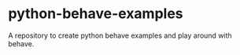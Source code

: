 # python-behave-examples
A repository to create python behave examples and play around with behave.
